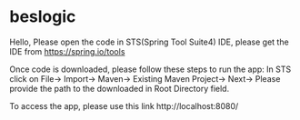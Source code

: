 # beslogic
Hello,
Please open the code in STS(Spring Tool Suite4) IDE, please get the IDE from https://spring.io/tools

Once code is downloaded, please follow these steps to run the app:
In STS click on File-> Import-> Maven-> Existing Maven Project-> Next-> 
Please provide the path to the downloaded in Root Directory field.

To access the app, please use this link http://localhost:8080/
